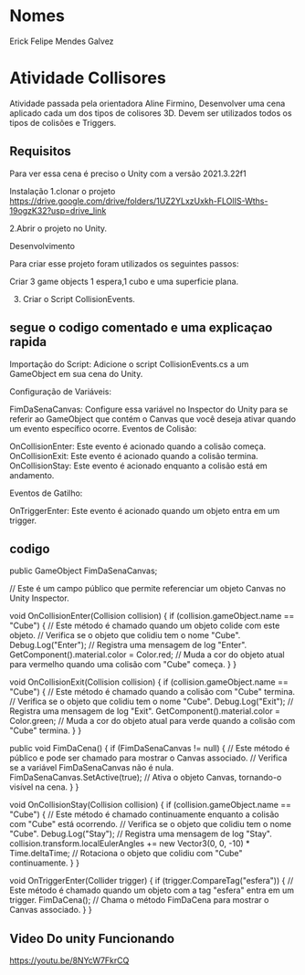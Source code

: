 # Nomes
Erick Felipe Mendes Galvez

# Atividade Collisores
Atividade passada pela orientadora Aline Firmino, Desenvolver uma cena aplicado cada um dos tipos de colisores 3D.
Devem ser utilizados todos os tipos de colisões e Triggers.

## Requisitos
Para ver essa cena é preciso o Unity com a versão 2021.3.22f1

Instalação 1.clonar o projeto https://drive.google.com/drive/folders/1UZ2YLxzUxkh-FLOlIS-Wths-19ogzK32?usp=drive_link 


2.Abrir o projeto no Unity.

Desenvolvimento

Para criar esse projeto foram utilizados os seguintes passos:

Criar 3 game objects 1 espera,1 cubo e uma superficie plana.

3. Criar o Script CollisionEvents.

## segue o codigo comentado e uma explicaçao rapida

Importação do Script: Adicione o script CollisionEvents.cs a um GameObject em sua cena do Unity.

Configuração de Variáveis:

FimDaSenaCanvas: Configure essa variável no Inspector do Unity para se referir ao GameObject que contém o Canvas que você deseja ativar quando um evento específico ocorre.
Eventos de Colisão:

OnCollisionEnter: Este evento é acionado quando a colisão começa.
OnCollisionExit: Este evento é acionado quando a colisão termina.
OnCollisionStay: Este evento é acionado enquanto a colisão está em andamento.

Eventos de Gatilho:

OnTriggerEnter: Este evento é acionado quando um objeto entra em um trigger.

## codigo

public GameObject FimDaSenaCanvas; 

// Este é um campo público que permite referenciar um objeto Canvas no Unity Inspector.

void OnCollisionEnter(Collision collision)
{
    if (collision.gameObject.name == "Cube")
    {
        // Este método é chamado quando um objeto colide com este objeto.
        // Verifica se o objeto que colidiu tem o nome "Cube".
        Debug.Log("Enter");
        // Registra uma mensagem de log "Enter".
        GetComponent<Renderer>().material.color = Color.red;
        // Muda a cor do objeto atual para vermelho quando uma colisão com "Cube" começa.
    }
}

void OnCollisionExit(Collision collision)
{
    if (collision.gameObject.name == "Cube")
    {
        // Este método é chamado quando a colisão com "Cube" termina.
        // Verifica se o objeto que colidiu tem o nome "Cube".
        Debug.Log("Exit");
        // Registra uma mensagem de log "Exit".
        GetComponent<Renderer>().material.color = Color.green;
        // Muda a cor do objeto atual para verde quando a colisão com "Cube" termina.
    }
}

public void FimDaCena()
{
    if (FimDaSenaCanvas != null)
    {
        // Este método é público e pode ser chamado para mostrar o Canvas associado.
        // Verifica se a variável FimDaSenaCanvas não é nula.
        FimDaSenaCanvas.SetActive(true);
        // Ativa o objeto Canvas, tornando-o visível na cena.
    }
}

void OnCollisionStay(Collision collision)
{
    if (collision.gameObject.name == "Cube")
    {
        // Este método é chamado continuamente enquanto a colisão com "Cube" está ocorrendo.
        // Verifica se o objeto que colidiu tem o nome "Cube".
        Debug.Log("Stay");
        // Registra uma mensagem de log "Stay".
        collision.transform.localEulerAngles += new Vector3(0, 0, -10) * Time.deltaTime;
        // Rotaciona o objeto que colidiu com "Cube" continuamente.
    }
}

void OnTriggerEnter(Collider trigger)
{
    if (trigger.CompareTag("esfera"))
    {
        // Este método é chamado quando um objeto com a tag "esfera" entra em um trigger.
        FimDaCena();
        // Chama o método FimDaCena para mostrar o Canvas associado.
    }
}

## Video Do unity Funcionando

https://youtu.be/8NYcW7FkrCQ

